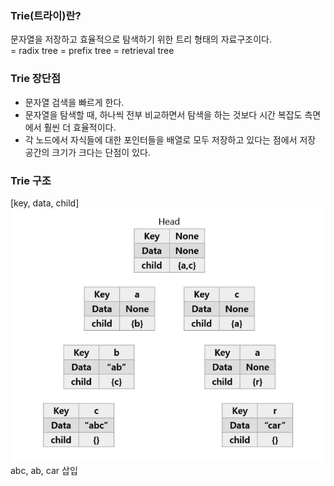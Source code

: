 ### Trie(트라이)란?
문자열을 저장하고 효율적으로 탐색하기 위한 트리 형태의 자료구조이다.  
= radix tree = prefix tree = retrieval tree

### Trie 장단점
- 문자열 검색을 빠르게 한다.  
- 문자열을 탐색할 때, 하나씩 전부 비교하면서 탐색을 하는 것보다 시간 복잡도 측면에서 훨씬 더 효율적이다.  
- 각 노드에서 자식들에 대한 포인터들을 배열로 모두 저장하고 있다는 점에서 저장 공간의 크기가 크다는 단점이 있다.

### Trie 구조
[key, data, child]  
![Alt text](image.png)  
abc, ab, car 삽입